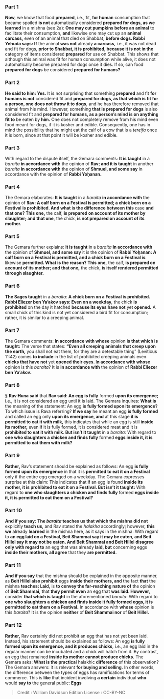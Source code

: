 
### Part 1
<b>Now,</b> we know that food <b>prepared,</b> i.e., fit, <b>for human</b> consumption that became spoiled <b>is not</b> automatically considered <b>prepared for dogs, as we learned</b> in a mishna (see 2a): <b>One may cut pumpkins before an animal</b> to facilitate their consumption, <b>and</b> likewise one may cut up an <b>animal carcass,</b> even of an animal that died on Shabbat, <b>before dogs. Rabbi Yehuda says: If</b> the animal <b>was not</b> already <b>a carcass,</b> i.e., it was not dead and fit for dogs, <b>prior to Shabbat, it is prohibited, because it is not in the</b> category of items considered <b>prepared</b> for use on Shabbat. This shows that although this animal was fit for human consumption while alive, it does not automatically become prepared for dogs once it dies. If so, can food <b>prepared for dogs</b> be considered <b>prepared for humans?</b>

### Part 2
<b>He said to him: Yes.</b> It is not surprising that something <b>prepared</b> and fit <b>for humans is not</b> considered fit and <b>prepared for dogs, as that which is fit for a person, one does not throw it to dogs,</b> and he has therefore removed that animal from his mind. However, something <b>that is prepared for dogs</b> is also considered fit and <b>prepared for humans, as a person’s mind is on anything fit to</b> be eaten by <b>him.</b> One does not completely remove from his mind even food meant for dogs, if it is kosher and edible. Consequently, one has in mind the possibility that he might eat the calf of a cow that is a <i>tereifa</i> once it is born, since at that point it will be kosher and edible.

### Part 3
With regard to the dispute itself, the Gemara comments: <b>It is taught</b> in a <i>baraita</i> <b>in accordance with</b> the opinion of <b>Rav; and it is taught</b> in another <i>baraita</i> <b>in accordance with</b> the opinion of <b>Shmuel, and some say</b> in accordance with the opinion of <b>Rabbi Yoḥanan.</b>

### Part 4
The Gemara elaborates: <b>It is taught</b> in a <i>baraita</i> <b>in accordance with</b> the opinion of <b>Rav: A calf born on a Festival is permitted; a chick born on a Festival is prohibited. And what is the difference between this</b> case <b>and that one? This one,</b> the calf, <b>is prepared on account of its mother by slaughter; and that one,</b> the chick, <b>is not prepared on account of its mother.</b>

### Part 5
The Gemara further explains: <b>It is taught</b> in a <i>baraita</i> <b>in accordance with</b> the opinion of <b>Shmuel, and some say</b> it is the opinion of <b>Rabbi Yoḥanan: A calf born on a Festival is permitted, and a chick born on a Festival is</b> likewise <b>permitted. What is the reason? This one,</b> the calf, <b>is prepared on account of its mother; and that one,</b> the chick, <b>is itself rendered permitted through slaughter.</b>

### Part 6
<b>The Sages taught</b> in a <i>baraita</i>: <b>A chick born on a Festival is prohibited. Rabbi Eliezer ben Ya’akov says: Even on a weekday,</b> the chick <b>is prohibited</b> on the day it hatched <b>because its eyes have not</b> yet <b>opened.</b> A small chick of this kind is not yet considered a bird fit for consumption; rather, it is similar to a creeping animal.

### Part 7
The Gemara comments: <b>In accordance with whose</b> opinion <b>is that which is taught:</b> The verse that states: <b>“Even all creeping animals that creep upon the earth,</b> you shall not eat them, for they are a detestable thing” (Leviticus 11:42) comes <b>to include</b> in the list of prohibited creeping animals even <b>chicks that have not</b> yet <b>opened their eyes. In accordance with whose</b> opinion is this <i>baraita</i>? It is <b>in accordance with</b> the opinion of <b>Rabbi Eliezer ben Ya’akov.</b>

### Part 8
§ <b>Rav Huna said</b> that <b>Rav said: An egg is fully</b> formed <b>upon its emergence;</b> i.e., it is not considered an egg until it is laid. The Gemara inquires: <b>What is</b> the meaning of the statement: An egg <b>is fully formed upon its emergence?</b> To which issue is Rava referring? <b>If we say</b> he meant an egg <b>is fully formed</b> and called an egg only <b>upon its emergence, and</b> at this stage <b>it is permitted to eat it with milk,</b> this indicates that while an egg is still <b>inside its mother,</b> even if it is fully formed, it is considered meat and it is <b>prohibited to eat it with milk. But isn’t it taught</b> in a <i>baraita</i>: With regard to <b>one who slaughters a chicken and finds fully</b> formed <b>eggs inside it, it is permitted to eat them with milk?</b>

### Part 9
<b>Rather,</b> Rav’s statement should be explained as follows: An egg <b>is fully formed upon its emergence</b> in that it is <b>permitted to eat it on a Festival</b> only if the entire egg emerged on a weekday. The Gemara expresses surprise at this claim: This indicates that if an egg is found <b>inside its mother, it is prohibited to eat it on a Festival. But isn’t it taught:</b> With regard to <b>one who slaughters a chicken and finds fully</b> formed <b>eggs inside it, it is permitted to eat them on a Festival?</b>

### Part 10
<b>And if you say: The <i>baraita</i> teaches us that which the mishna did not</b> explicitly <b>teach us,</b> and Rav stated the <i>halakha</i> accordingly; however, <b>this we</b> already <b>learned</b> in the mishna here, as it says in the mishna: With regard to <b>an egg laid on a Festival, Beit Shammai say it may be eaten, and Beit Hillel say it may not be eaten. And Beit Shammai and Beit Hillel disagree only with regard to</b> an egg that was already <b>laid, but</b> concerning eggs <b>inside their mothers, all agree</b> that they <b>are permitted.</b>

### Part 11
<b>And if you say</b> that the mishna should be explained in the opposite manner, as <b>Beit Hillel also prohibit</b> eggs <b>inside their mothers, and</b> the fact <b>that</b> the mishna <b>teaches: Laid,</b> is <b>to convey the far-reaching nature of</b> the opinion of <b>Beit Shammai,</b> that <b>they permit even</b> an egg that <b>was laid. However,</b> consider <b>that which is taught</b> in the aforementioned <i>baraita</i>: With regard to <b>one who slaughters a chicken and finds inside it fully formed eggs, it is permitted to eat them on a Festival.</b> In accordance with <b>whose</b> opinion is this <i>baraita</i>? It is the opinion <b>neither</b> of <b>Beit Shammai nor</b> of <b>Beit Hillel.</b>

### Part 12
<b>Rather,</b> Rav certainly did not prohibit an egg that has not yet been laid. Instead, his statement should be explained as follows: An egg <b>is fully formed upon its emergence, and it produces chicks,</b> i.e., an egg laid in the regular manner can be incubated and a chick will hatch from it. By contrast, an egg that remained <b>inside its mother cannot produce chicks.</b> The Gemara asks: <b>What is the practical</b> halakhic <b>difference</b> of this observation? The Gemara answers: It is relevant <b>for buying and selling.</b> In other words, the difference between the types of eggs has ramifications for terms of commerce. This is <b>like</b> that incident involving <b>a certain</b> individual <b>who</b> would <b>say to</b> the general public: <b>Eggs</b>

>Credit : William Davidson Edition
>License : CC-BY-NC